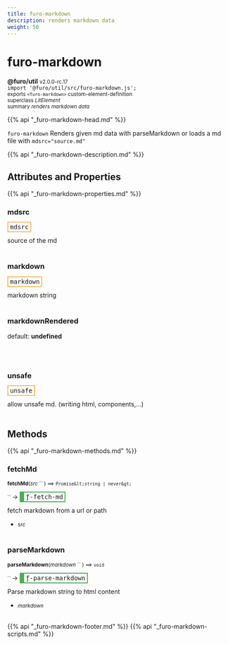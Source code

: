 ```yaml
---
title: furo-markdown
description: renders markdown data
weight: 50
---
```


# furo-markdown
**@furo/util** <small>v2.0.0-rc.17</small>
<br>`import '@furo/util/src/furo-markdown.js';`<small>
<br>exports `<furo-markdown>` custom-element-definition
<br>superclass *LitElement*</small>
<br><small>summary *renders markdown data*</small>

{{% api "_furo-markdown-head.md" %}}

`furo-markdown`
 Renders given md data with parseMarkdown or loads a md file with `mdsrc="source.md"`

{{% api "_furo-markdown-description.md" %}}


## Attributes and Properties
{{% api "_furo-markdown-properties.md" %}}



### **mdsrc**

<span  style="border-width:2px; border-style: solid;border-color:  rgb(255, 182, 91);font-family:monospace; padding:2px 4px;">mdsrc</span>
</small>

source of the md
<br><br>

### **markdown**

<span  style="border-width:2px; border-style: solid;border-color:  rgb(255, 182, 91);font-family:monospace; padding:2px 4px;">markdown</span>
</small>

markdown string
<br><br>




### **markdownRendered**
default: **undefined**</small>


<br><br>

### **unsafe**

<span  style="border-width:2px; border-style: solid;border-color:  rgb(255, 182, 91);font-family:monospace; padding:2px 4px;">unsafe</span>
</small>

allow unsafe md. (writing html, components,...)
<br><br>

## Methods
{{% api "_furo-markdown-methods.md" %}}




### **fetchMd**
<small>**fetchMd**(*src* `` ) ⟹ `Promise&lt;string | never&gt;`</small>

<small>`` </small> →
<span  style="border-width:2px 2px 2px 10px; border-style: solid;border-color:  rgb(76, 175, 80);font-family:monospace; padding:2px 4px;">ƒ-fetch-md</span>

fetch markdown from a url or path

- <small>*src* </small>
<br><br>

### **parseMarkdown**
<small>**parseMarkdown**(*markdown* `` ) ⟹ `void`</small>

<small>`` </small> →
<span  style="border-width:2px 2px 2px 10px; border-style: solid;border-color:  rgb(76, 175, 80);font-family:monospace; padding:2px 4px;">ƒ-parse-markdown</span>

Parse markdown string to html content

- <small>*markdown* </small>
<br><br>







{{% api "_furo-markdown-footer.md" %}}
{{% api "_furo-markdown-scripts.md" %}}
